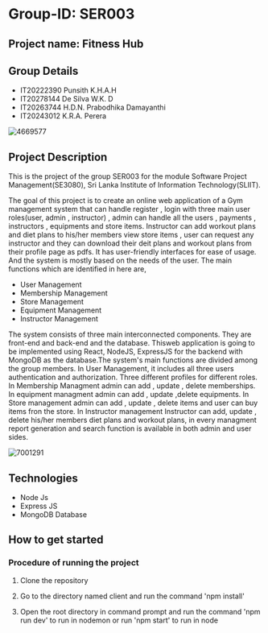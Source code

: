 # Group-ID: SER003
## Project name: Fitness Hub
## Group Details

* IT20222390	Punsith K.H.A.H
* IT20278144	De Silva W.K. D
* IT20263744	H.D.N. Prabodhika Damayanthi
* IT20243012	K.R.A. Perera

![4669577](https://user-images.githubusercontent.com/89182652/195965354-55649240-92b8-4c86-abdc-070432233ce9.png)

## Project Description

This is the project of the group SER003 for the module Software Project Management(SE3080), Sri Lanka Institute of Information Technology(SLIIT).


The goal of this project is to create an online web application of a Gym management system that can handle 
register , login with three main user roles(user, admin , instructor) , admin can handle all the users , payments , instructors , equipments and store items.
Instructor can add workout plans and diet plans to his/her members view store items , user can request any instructor and they can download their deit plans and workout plans from their profile page as pdfs. 
It has user-friendly interfaces for ease of usage. And the system is mostly based on the needs of the user. 
The main functions which are identified in here are,

* User Management
* Membership Management
* Store Management
* Equipment Management
* Instructor Management


The system consists of three main interconnected components. They are front-end and back-end 
and the database. Thisweb application is going to be implemented using React,
NodeJS, ExpressJS for the backend with MongoDB as the database.The system's main functions are divided among the 
group members. In User Management, it includes all three users authentication and authorization. Three different profiles for different roles. 
In Membership Managment admin can add , update , delete memberships. In equipment managment admin can add , update ,delete equipments. 
In Store management admin can add , update , delete items and user can buy items fron the store. In Instructor management Instructor can add, update , delete his/her members diet plans and workout plans, 
in every managment report generation and search function is available in both admin and user sides.

![7001291](https://user-images.githubusercontent.com/89182652/195965445-feaacf87-e4cd-4025-a28b-720b1352a596.png)

## Technologies

* Node Js
* Express JS
* MongoDB Database

## How to get started
### Procedure of running the project

1. Clone the repository

2. Go to the directory named client  and run the command 'npm install'

3. Open the root directory in command prompt and run the command 'npm run dev' to run in nodemon or run 'npm start' to run in node
